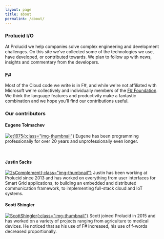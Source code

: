 ```yaml
---
layout: page
title: about
permalink: /about/
---
```


### Prolucid I/O
At Prolucid we help companies solve complex engineering and development challenges.
On this site we've collected some of the technologies we use, have developed, or contributed towards. 
We plan to follow up with news, insights and commentary from the developers.

### F&#35;
Most of the Cloud code we write is in F#, and while we're not affiliated with Microsoft we're collectively and individually members of the [F&#35; Foundation](http://fsharp.org/). We think the language features and productivity make a fantastic combination and we hope you'll find our contributions useful.

### Our contributors

#### Eugene Tolmachev
[![et1975](https://avatars3.githubusercontent.com/u/623703?v=3&s=64){:class="img-thumbnail"}](https://github.com/et1975) Eugene  has been programming professionally for over 20 years and unprofessionally even longer.

<br />

#### Justin Sacks
[![2sComplement](https://avatars0.githubusercontent.com/u/13887634?v=3&s=64){:class="img-thumbnail"}](https://github.com/2sComplement) Justin has been working at Prolucid since 2013 and has worked on everything from user interfaces for Smart Grid applications, to building an embedded and distributed communication framework, to implementing full-stack cloud and IoT systems.



#### Scott Shingler
[![ScottShingler](https://avatars1.githubusercontent.com/u/10943423){:class="img-thumbnail"}](https://github.com/ScottShingler) Scott joined Prolucid in 2015 and has worked on a variety of projects ranging from agriculture to medical devices. He noticed that as his use of F# increased, his use of f-words decreased proportionally.


